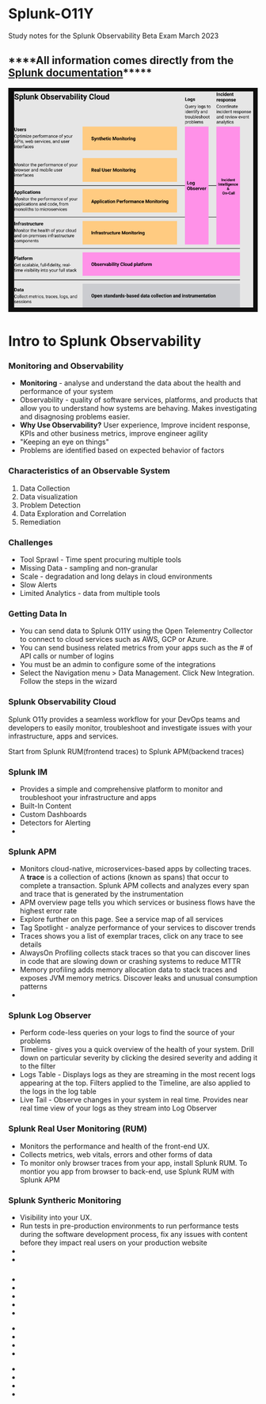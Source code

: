# Splunk-O11Y
Study notes for the Splunk Observability Beta Exam March 2023
<h2>****All information comes directly from the <a href="https://docs.splunk.com/Observability/get-started/welcome.html#nav-Welcome-to-Splunk-Observability-Cloud"> Splunk documentation</a>*****</h2>
<img src="splunkO11y.png">
<h1>Intro to Splunk Observability</h1>
<h3>Monitoring and Observability</h3>
<p>
<ul>
<li><strong>Monitoring</strong> - analyse and understand the data about the health and performance of your system</li>
<li>Observability - quality of software services, platforms, and products that allow you to understand how systems are behaving. Makes investigating and disagnosing problems easier.</li>
<li><strong>Why Use Observability?</strong> User experience, Improve incident response, KPIs and other business metrics, improve engineer agility</li>
<li>"Keeping an eye on things"</li>
<li>Problems are identified based on expected behavior of factors</li>
</ul>
</p>

<h3>Characteristics of an Observable System</h3>
<p>
<ol>
<li>Data Collection</li>
<li>Data visualization</li>
<li>Problem Detection</li>
<li>Data Exploration and Correlation</li>
<li>Remediation</li>
</ol></p>
<h3>Challenges</h3>
<p>
<ul>
<li>Tool Sprawl - Time spent procuring multiple tools</li>
<li>Missing Data - sampling and non-granular</li>
<li>Scale - degradation and long delays in cloud environments</li>
<li>Slow Alerts</li>
<li>Limited Analytics - data from multiple tools</li>
</ul></p>

<h3>Getting Data In</h3>
<p>
<ul>
<li>You can send data to Splunk O11Y using the Open Telementry Collector to connect to cloud services such as AWS, GCP or Azure.</li>
<li>You can send business related metrics from your apps such as the # of API calls or number of logins</li>
<li>You must be an admin to configure some of the integrations</li>
<li>Select the Navigation menu > Data Management. Click New Integration. Follow the steps in the wizard</li>
</ul></p>

<h3>Splunk Observability Cloud</h3>
<p>Splunk O11y provides a seamless workflow for your DevOps teams and developers to easily monitor, troubleshoot and investigate issues with your infrastructure, apps and services.</p>
<p>Start from Splunk RUM(frontend traces) to Splunk APM(backend traces)</p>

<h3>Splunk IM</h3>
<p>
<ul>
<li>Provides a simple and comprehensive platform to monitor and troubleshoot your infrastructure and apps</li>
<li>Built-In Content</li>
<li>Custom Dashboards</li>
<li>Detectors for Alerting</li>
<li></li>
</ul></p>

<h3>Splunk APM</h3>
<ul>
<p>
<li>Monitors cloud-native, microservices-based apps by collecting traces. A <strong>trace</strong> is a collection of actions (known as spans) that occur to complete a transaction. Splunk APM collects and analyzes every span and trace that is generated by the instrumentation</li>
<li>APM overview page tells you which services or business flows have the highest error rate</li>
<li>Explore further on this page. See a service map of all services</li>
<li>Tag Spotlight - analyze performance of your services to discover trends</li>
<li>Traces shows you a list of exemplar traces, click on any trace to see details</li>
<li>AlwaysOn Profiling collects stack traces so that you can discover lines in code that are slowing down or crashing systems to reduce MTTR</li>
<li>Memory profiling adds memory allocation data to stack traces and exposes JVM memory metrics. Discover leaks and unusual consumption patterns</li>
<li></li>
</ul></p>

<h3>Splunk Log Observer</h3>
<ul>
<p>
<li>Perform code-less queries on your logs to find the source of your problems</li>
<li>Timeline - gives you a quick overview of the health of your system. Drill down on particular severity by clicking the desired severity and adding it to the filter</li>
<li>Logs Table - Displays logs as they are streaming in the most recent logs appearing at the top. Filters applied to the Timeline, are also applied to the logs in the log table</li>
<li>Live Tail - Observe changes in your system in real time. Provides near real time view of your logs as they stream into Log Observer</li>
</ul></p>


<h3>Splunk Real User Monitoring (RUM)</h3>
<ul>
<p>
<li>Monitors the performance and health of the front-end UX. </li>
<li>Collects metrics, web vitals, errors and other forms of data</li>
<li>To monitor only browser traces from your app, install Splunk RUM. To montior you app from browser to back-end, use Splunk RUM with Splunk APM</li>
</ul></p>


<h3>Splunk Syntheric Monitoring</h3>
<ul>
<p>
<li>Visibility into your UX.</li>
<li>Run tests in pre-production environments to run performance tests during the software development process, fix any issues with content before they impact real users on your production website</li>
<li></li>
<li></li>
</ul></p>


<h3></h3>
<ul>
<p>
<li></li>
<li></li>
<li></li>
<li></li>
<li></li>
</ul></p>



<ul>
<p>
<li></li>
<li></li>
<li></li>
<li></li>
</ul></p>


<ul>
<p>
<li></li>
<li></li>
<li></li>
<li></li>
</ul></p>
